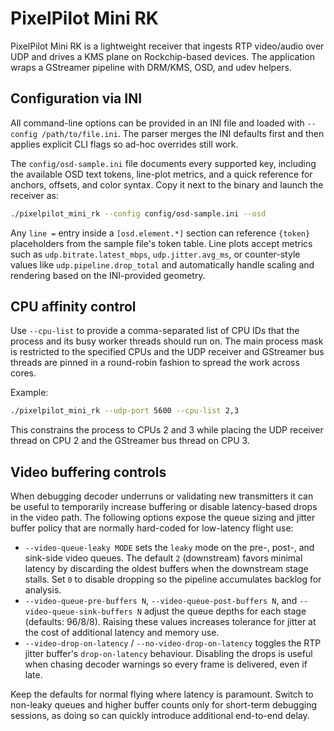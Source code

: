 # PixelPilot Mini RK

PixelPilot Mini RK is a lightweight receiver that ingests RTP video/audio over UDP and drives a KMS plane on Rockchip-based devices. The application wraps a GStreamer pipeline with DRM/KMS, OSD, and udev helpers.

## Configuration via INI

All command-line options can be provided in an INI file and loaded with `--config /path/to/file.ini`. The parser merges the INI
defaults first and then applies explicit CLI flags so ad-hoc overrides still work.

The `config/osd-sample.ini` file documents every supported key, including the available OSD text tokens, line-plot metrics, and a
quick reference for anchors, offsets, and color syntax.
Copy it next to the binary and launch the receiver as:

```sh
./pixelpilot_mini_rk --config config/osd-sample.ini --osd
```

Any `line =` entry inside a `[osd.element.*]` section can reference `{token}` placeholders from the sample file's token table.
Line plots accept metrics such as `udp.bitrate.latest_mbps`, `udp.jitter.avg_ms`, or counter-style values like
`udp.pipeline.drop_total` and automatically handle scaling and rendering based on the INI-provided geometry.

## CPU affinity control

Use `--cpu-list` to provide a comma-separated list of CPU IDs that the process and its busy worker threads should run on. The main process mask is restricted to the specified CPUs and the UDP receiver and GStreamer bus threads are pinned in a round-robin fashion to spread the work across cores.

Example:

```sh
./pixelpilot_mini_rk --udp-port 5600 --cpu-list 2,3
```

This constrains the process to CPUs 2 and 3 while placing the UDP receiver thread on CPU 2 and the GStreamer bus thread on CPU 3.

## Video buffering controls

When debugging decoder underruns or validating new transmitters it can be useful to temporarily increase buffering or disable
latency-based drops in the video path. The following options expose the queue sizing and jitter buffer policy that are normally
hard-coded for low-latency flight use:

* `--video-queue-leaky MODE` sets the `leaky` mode on the pre-, post-, and sink-side video queues. The default `2` (downstream)
  favors minimal latency by discarding the oldest buffers when the downstream stage stalls. Set `0` to disable dropping so the
  pipeline accumulates backlog for analysis.
* `--video-queue-pre-buffers N`, `--video-queue-post-buffers N`, and `--video-queue-sink-buffers N` adjust the queue depths for
  each stage (defaults: 96/8/8). Raising these values increases tolerance for jitter at the cost of additional latency and
  memory use.
* `--video-drop-on-latency` / `--no-video-drop-on-latency` toggles the RTP jitter buffer's `drop-on-latency` behaviour. Disabling
  the drops is useful when chasing decoder warnings so every frame is delivered, even if late.

Keep the defaults for normal flying where latency is paramount. Switch to non-leaky queues and higher buffer counts only for
short-term debugging sessions, as doing so can quickly introduce additional end-to-end delay.
